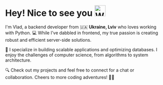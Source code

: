 # Hey! Nice to see you <img src="https://raw.githubusercontent.com/Tarikul-Islam-Anik/Animated-Fluent-Emojis/master/Emojis/Hand%20gestures/Waving%20Hand.png" alt="Waving Hand" width="35" height="35" style="margin-bottom: -3px" />

I'm Vlad, a backend developer from 🇺🇦 **Ukraine, Lviv** who loves working with Python. 💻 While I've dabbled in frontend, my true passion is creating robust and efficient server-side solutions.

🚀 I specialize in building scalable applications and optimizing databases. I enjoy the challenges of computer science, from algorithms to system architecture.

🔍 Check out my projects and feel free to connect for a chat or collaboration. Cheers to more coding adventures! 🎉🐍
